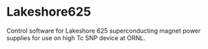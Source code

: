 # Lakeshore625
Control software for Lakeshore 625 superconducting magnet power supplies for use on high Tc SNP device at ORNL.
